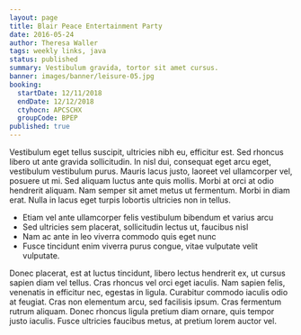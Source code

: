 ```yaml
---
layout: page
title: Blair Peace Entertainment Party
date: 2016-05-24
author: Theresa Waller
tags: weekly links, java
status: published
summary: Vestibulum gravida, tortor sit amet cursus.
banner: images/banner/leisure-05.jpg
booking:
  startDate: 12/11/2018
  endDate: 12/12/2018
  ctyhocn: APCSCHX
  groupCode: BPEP
published: true
---
```

Vestibulum eget tellus suscipit, ultricies nibh eu, efficitur est. Sed rhoncus libero ut ante gravida sollicitudin. In nisl dui, consequat eget arcu eget, vestibulum vestibulum purus. Mauris lacus justo, laoreet vel ullamcorper vel, posuere ut mi. Sed aliquam luctus ante quis mollis. Morbi at orci at odio hendrerit aliquam. Nam semper sit amet metus ut fermentum. Morbi in diam erat. Nulla in lacus eget turpis lobortis ultricies non in tellus.

* Etiam vel ante ullamcorper felis vestibulum bibendum et varius arcu
* Sed ultricies sem placerat, sollicitudin lectus ut, faucibus nisl
* Nam ac ante in leo viverra commodo quis eget nunc
* Fusce tincidunt enim viverra purus congue, vitae vulputate velit vulputate.

Donec placerat, est at luctus tincidunt, libero lectus hendrerit ex, ut cursus sapien diam vel tellus. Cras rhoncus vel orci eget iaculis. Nam sapien felis, venenatis in efficitur nec, egestas in ligula. Curabitur commodo iaculis odio at feugiat. Cras non elementum arcu, sed facilisis ipsum. Cras fermentum rutrum aliquam. Donec rhoncus ligula pretium diam ornare, quis tempor justo iaculis. Fusce ultricies faucibus metus, at pretium lorem auctor vel.

